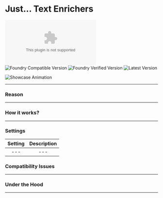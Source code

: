 # Just... Text Enrichers

![Latest Release Download Count](https://img.shields.io/github/downloads/gerark/just-popcorn-initiative/latest/module.zip?style=for-the-badge&label=DOWNLOADS&color=2b82fc&link=https%3A%2F%2Fgithub.com%2FGerark%2Fjust-popcorn-initiative%2Freleases%2Flatest%2Fdownload%2Fmodule.zip)
![Foundry Compatible Version](https://img.shields.io/badge/dynamic/json.svg?url=https%3A%2F%2Fgithub.com%2Fgerark%2Fjust-popcorn-initiative%2Freleases%2Flatest%2Fdownload%2Fmodule.json&label=Foundry%20Compatible%20Version&query=$.compatibility.minimum&colorB=orange&style=for-the-badge)
![Foundry Verified Version](https://img.shields.io/badge/dynamic/json.svg?url=https%3A%2F%2Fgithub.com%2Fgerark%2Fjust-popcorn-initiative%2Freleases%2Flatest%2Fdownload%2Fmodule.json&label=Foundry%20Verified%20Version&query=$.compatibility.verified&colorB=orange&style=for-the-badge)
![Latest Version](https://img.shields.io/badge/dynamic/json.svg?url=https%3A%2F%2Fgithub.com%2Fgerark%2Fjust-popcorn-initiative%2Freleases%2Flatest%2Fdownload%2Fmodule.json&label=Latest%20Release&prefix=v&query=$.version&colorB=red&style=for-the-badge)

![Showcase Animation](docs/videos/base.gif)

---

### Reason

---

### How it works?

---

### Settings

| Setting | Description |
|:-------:|:-----------:|
|   ---   |     ---     |

### Compatibility Issues

---

### Under the Hood

---